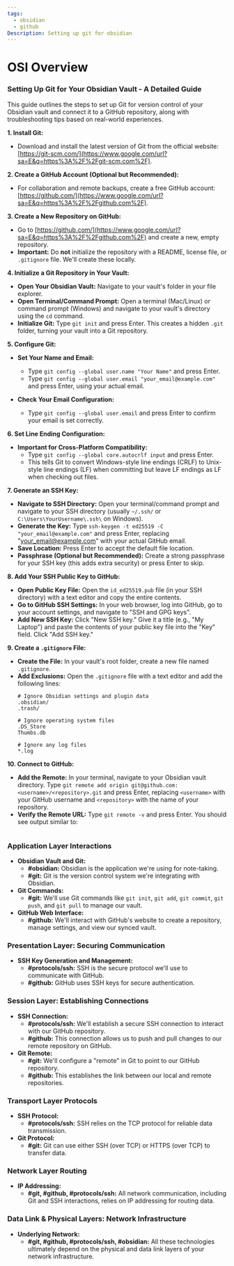 ```yaml
---
tags:
  - obsidian
  - github
Description: Setting up git for obsidian
---
```

# OSI Overview

### Setting Up Git for Your Obsidian Vault - A Detailed Guide

This guide outlines the steps to set up Git for version control of your Obsidian vault and connect it to a GitHub repository, along with troubleshooting tips based on real-world experiences.

**1. Install Git:**

- Download and install the latest version of Git from the official website: [https://git-scm.com/](https://www.google.com/url?sa=E&q=https%3A%2F%2Fgit-scm.com%2F).

**2. Create a GitHub Account (Optional but Recommended):**

- For collaboration and remote backups, create a free GitHub account: [https://github.com/](https://www.google.com/url?sa=E&q=https%3A%2F%2Fgithub.com%2F).

**3. Create a New Repository on GitHub:**

- Go to [https://github.com/](https://www.google.com/url?sa=E&q=https%3A%2F%2Fgithub.com%2F) and create a new, empty repository.  
- **Important:**  Do **not** initialize the repository with a README, license file, or `.gitignore` file. We'll create these locally.

**4. Initialize a Git Repository in Your Vault:**

- **Open Your Obsidian Vault:** Navigate to your vault's folder in your file explorer.
- **Open Terminal/Command Prompt:** Open a terminal (Mac/Linux) or command prompt (Windows) and navigate to your vault's directory using the `cd` command.
- **Initialize Git:** Type `git init` and press Enter. This creates a hidden `.git` folder, turning your vault into a Git repository.

**5. Configure Git:**

- **Set Your Name and Email:**
    - Type `git config --global user.name "Your Name"` and press Enter.
    - Type `git config --global user.email "your_email@example.com"` and press Enter, using your actual email.

- **Check Your Email Configuration:**
    - Type `git config --global user.email` and press Enter to confirm your email is set correctly.

**6.  Set Line Ending Configuration:**

* **Important for Cross-Platform Compatibility:**
    - Type `git config --global core.autocrlf input` and press Enter.
    - This tells Git to convert Windows-style line endings (CRLF) to Unix-style line endings (LF) when committing but leave LF endings as LF when checking out files. 

**7. Generate an SSH Key:**

- **Navigate to SSH Directory:** Open your terminal/command prompt and navigate to your SSH directory (usually `~/.ssh/` or `C:\Users\YourUsername\.ssh\` on Windows).
- **Generate the Key:** Type `ssh-keygen -t ed25519 -C "your_email@example.com"` and press Enter, replacing "your_email@example.com" with your actual GitHub email. 
- **Save Location:** Press Enter to accept the default file location.
- **Passphrase (Optional but Recommended):**  Create a strong passphrase for your SSH key (this adds extra security) or press Enter to skip.

**8. Add Your SSH Public Key to GitHub:**

- **Open Public Key File:** Open the `id_ed25519.pub` file (in your SSH directory) with a text editor and copy the entire contents.
- **Go to GitHub SSH Settings:** In your web browser, log into GitHub, go to your account settings, and navigate to "SSH and GPG keys".
- **Add New SSH Key:** Click "New SSH key." Give it a title (e.g., "My Laptop") and paste the contents of your public key file into the "Key" field.  Click "Add SSH key."

**9. Create a `.gitignore` File:**

- **Create the File:** In your vault's root folder, create a new file named `.gitignore`.
- **Add Exclusions:**  Open the `.gitignore` file with a text editor and add the following lines:
    ```
    # Ignore Obsidian settings and plugin data
    .obsidian/
    .trash/

    # Ignore operating system files
    .DS_Store
    Thumbs.db

    # Ignore any log files
    *.log
    ```

**10.  Connect to GitHub:**

* **Add the Remote:** In your terminal, navigate to your Obsidian vault directory. Type `git remote add origin git@github.com:<username>/<repository>.git` and press Enter, replacing `<username>` with your GitHub username and `<repository>` with the name of your repository.
* **Verify the Remote URL:** Type `git remote -v` and press Enter. You should see output similar to:
    ```
### Application Layer Interactions

- **Obsidian Vault and Git:**
    - **#obsidian:** Obsidian is the application we're using for note-taking.
    - **#git:** Git is the version control system we're integrating with Obsidian. 
- **Git Commands:**
    - **#git:** We'll use Git commands like `git init`, `git add`, `git commit`, `git push`, and `git pull` to manage our vault. 
- **GitHub Web Interface:**
    - **#github:** We'll interact with GitHub's website to create a repository, manage settings, and view our synced vault. 

### Presentation Layer: Securing Communication

- **SSH Key Generation and Management:**
    - **#protocols/ssh:** SSH is the secure protocol we'll use to communicate with GitHub. 
    - **#github:** GitHub uses SSH keys for secure authentication.

### Session Layer: Establishing Connections

- **SSH Connection:**
    - **#protocols/ssh:** We'll establish a secure SSH connection to interact with our GitHub repository. 
    - **#github:** This connection allows us to push and pull changes to our remote repository on GitHub.
- **Git Remote:**
    - **#git:** We'll configure a "remote" in Git to point to our GitHub repository. 
    - **#github:** This establishes the link between our local and remote repositories. 

### Transport Layer Protocols

- **SSH Protocol:**
    - **#protocols/ssh:** SSH relies on the TCP protocol for reliable data transmission.
- **Git Protocol:**
    - **#git:** Git can use either SSH (over TCP) or HTTPS (over TCP) to transfer data. 

### Network Layer Routing

- **IP Addressing:**
    - **#git, #github, #protocols/ssh:** All network communication, including Git and SSH interactions, relies on IP addressing for routing data.

### Data Link & Physical Layers: Network Infrastructure

- **Underlying Network:**
    - **#git, #github, #protocols/ssh, #obsidian:** All these technologies ultimately depend on the physical and data link layers of your network infrastructure. 

